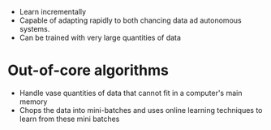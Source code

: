 - Learn incrementally
- Capable of adapting rapidly to both chancing data ad autonomous systems.
- Can be trained with very large quantities of data

# Out-of-core algorithms
- Handle vase quantities of data that cannot fit in a computer's main memory
- Chops the data into mini-batches and uses online learning techniques to learn from these mini batches